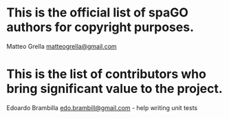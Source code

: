 # This is the official list of spaGO authors for copyright purposes.

Matteo Grella <matteogrella@gmail.com>

# This is the list of contributors who bring significant value to the project.

Edoardo Brambilla <edo.brambill@gmail.com> - help writing unit tests
